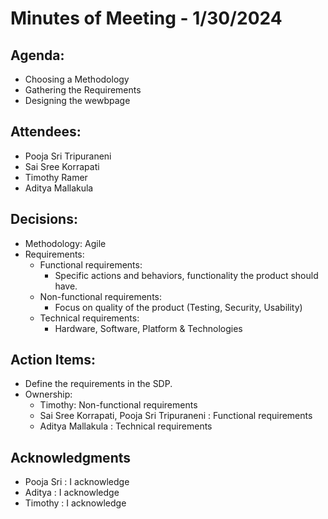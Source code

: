 # Minutes of Meeting - 1/30/2024

## Agenda:
- Choosing a Methodology
- Gathering the Requirements
- Designing the wewbpage

## Attendees:
- Pooja Sri Tripuraneni
- Sai Sree Korrapati
- Timothy Ramer
- Aditya Mallakula

## Decisions:
- Methodology: Agile
- Requirements:
  - Functional requirements:
    - Specific actions and behaviors, functionality the product should have.
  - Non-functional requirements:
    - Focus on quality of the product (Testing, Security, Usability)
  - Technical requirements:
    - Hardware, Software, Platform & Technologies

## Action Items:
- Define the requirements in the SDP.
- Ownership:
  - Timothy: Non-functional requirements
  - Sai Sree Korrapati, Pooja Sri Tripuraneni : Functional requirements
  - Aditya Mallakula : Technical requirements

## Acknowledgments
- Pooja Sri : I acknowledge
- Aditya : I acknowledge
- Timothy : I acknowledge

